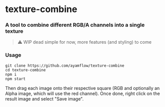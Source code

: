 
texture-combine
===

### A tool to combine different RGB/A channels into a single texture

> :warning: WIP dead simple for now, more features (and styling) to come

### Usage
```
git clone https://github.com/ayamflow/texture-combine
cd texture-combine
npm i
npm start
```

Then drag each image onto their respective square (RGB and optionally an Alpha image, which will use the red channel).
Once done, right click on the result image and select "Save image".